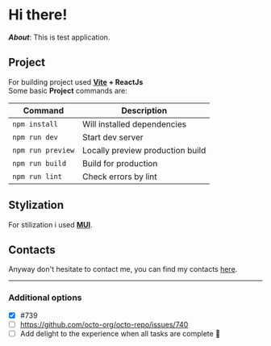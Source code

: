 # Hi there!

**_About_**: This is test application.

## Project

For building project used **[Vite](https://vitejs.dev/) + ReactJs**\
Some basic **Project** commands are:

| Command           | Description                      |
| ----------------- | -------------------------------- |
| `npm install `    | Will installed dependencies      |
| `npm run dev`     | Start dev server                 |
| `npm run preview` | Locally preview production build |
| `npm run build`   | Build for production             |
| `npm run lint `   | Check errors by lint             |

## Stylization

For stilization i used **[MUI](https://mui.com/)**.

## Contacts

Anyway don't hesitate to contact me, you can find my contacts [here](https://github.com/Vokoloven).

---

### Additional options

-   [x] #739
-   [ ] https://github.com/octo-org/octo-repo/issues/740
-   [ ] Add delight to the experience when all tasks are complete :tada:
